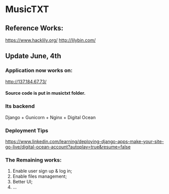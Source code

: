 # MusicTXT


## Reference Works: 
https://www.hacklily.org/
http://lilybin.com/

## Update June, 4th

### Application now works on:
http://137.184.67.73/
#### Source code is put in musictxt folder.

### Its backend
Django + Gunicorn + Nginx + Digital Ocean
### Deployment Tips
https://www.linkedin.com/learning/deploying-django-apps-make-your-site-go-live/digital-ocean-account?autoplay=true&resume=false

### The Remaining works:
1. Enable user sign up & log in;
2. Enable files management;
3. Better UI;
4. ...

